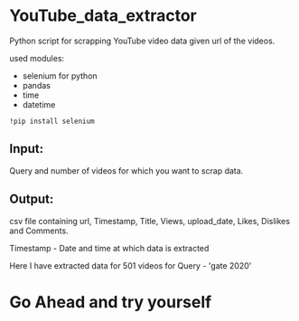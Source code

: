 # YouTube_data_extractor

Python script for scrapping YouTube video data given url of the videos.

used modules:

- selenium for python
- pandas 
- time
- datetime

`!pip install selenium`

## Input: 
Query and number of videos for which you want to scrap data.

## Output: 
csv file containing url, Timestamp, Title, Views, upload_date, Likes, Dislikes and Comments.

Timestamp - Date and time at which data is extracted

Here I have extracted data for 501 videos for Query - 'gate 2020' 



# Go Ahead and try yourself
